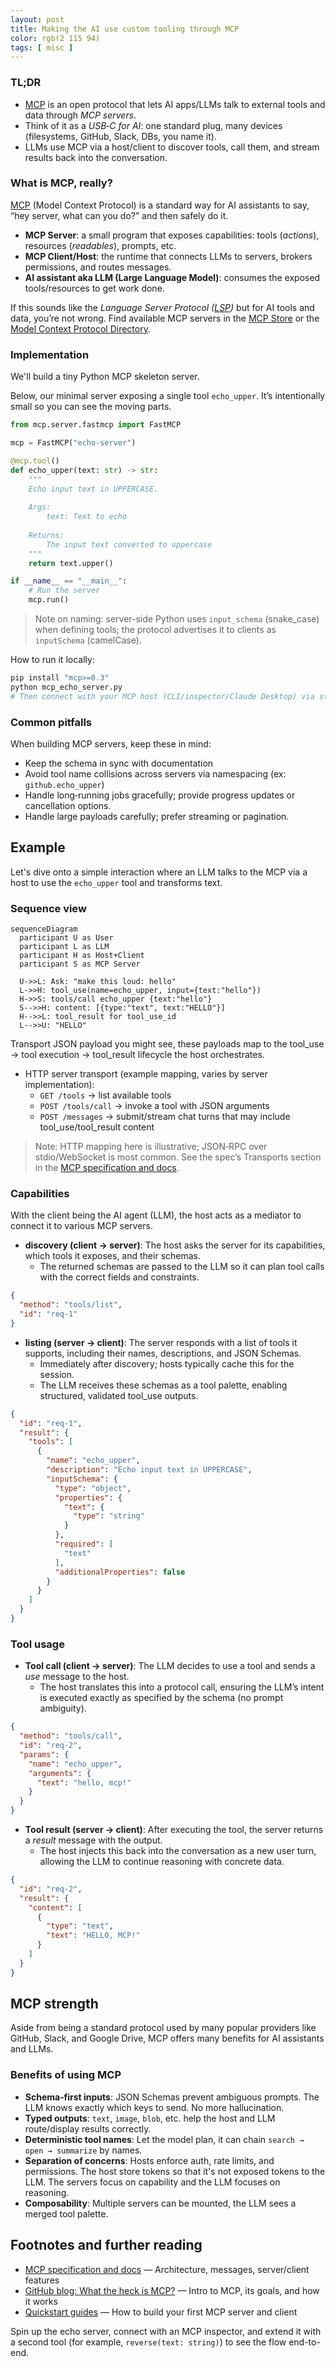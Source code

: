 ```yaml
---
layout: post
title: Making the AI use custom tooling through MCP
color: rgb(2 115 94)
tags: [ misc ]
---
```


### TL;DR

- [MCP][1] is an open protocol that lets AI apps/LLMs talk to external tools and data through _MCP servers_.
- Think of it as a _USB‑C for AI_: one standard plug, many devices (filesystems, GitHub, Slack, DBs, you name it).
- LLMs use MCP via a host/client to discover tools, call them, and stream results back into the conversation.

### What is MCP, really?

[MCP][1] (Model Context Protocol) is a standard way for AI assistants to say,
“hey server, what can you do?” and then safely do it.

- **MCP Server**: a small program that exposes capabilities: tools (_actions_), resources (_readables_), prompts, etc.
- **MCP Client/Host**: the runtime that connects LLMs to servers, brokers permissions, and routes messages.
- **AI assistant aka LLM (Large Language Model)**: consumes the exposed tools/resources to get work done.

If this sounds like the _Language Server Protocol ([LSP][7])_ but for AI tools and data, you’re not wrong.
Find available MCP servers in the [MCP Store][4] or the [Model Context Protocol Directory][5].

### Implementation

We'll build a tiny Python MCP skeleton server.

Below, our minimal server exposing a single tool `echo_upper`.
It’s intentionally small so you can see the moving parts.

```python
from mcp.server.fastmcp import FastMCP

mcp = FastMCP("echo-server")

@mcp.tool()
def echo_upper(text: str) -> str:
    """
    Echo input text in UPPERCASE.
    
    Args:
        text: Text to echo
        
    Returns:
        The input text converted to uppercase
    """
    return text.upper()

if __name__ == "__main__":
    # Run the server
    mcp.run()
```

> Note on naming: server-side Python uses `input_schema` (snake_case) when defining tools;
> the protocol advertises it to clients as `inputSchema` (camelCase).

How to run it locally:

```bash
pip install "mcp>=0.3"
python mcp_echo_server.py
# Then connect with your MCP host (CLI/inspector/Claude Desktop) via stdio
```

### Common pitfalls

When building MCP servers, keep these in mind:
- Keep the schema in sync with documentation
- Avoid tool name collisions across servers via namespacing (ex: `github.echo_upper`)
- Handle long‑running jobs gracefully; provide progress updates or cancellation options.
- Handle large payloads carefully; prefer streaming or pagination.

## Example

Let's dive onto a simple interaction where an LLM talks to the MCP via a host to use the `echo_upper` tool 
and transforms text.

### Sequence view

```mermaid
sequenceDiagram
  participant U as User
  participant L as LLM
  participant H as Host+Client
  participant S as MCP Server

  U->>L: Ask: "make this loud: hello"
  L->>H: tool_use(name=echo_upper, input={text:"hello"})
  H->>S: tools/call echo_upper {text:"hello"}
  S-->>H: content: [{type:"text", text:"HELLO"}]
  H-->>L: tool_result for tool_use_id
  L-->>U: "HELLO"
```

Transport JSON payload you might see,
these payloads map to the tool_use → tool execution → tool_result lifecycle the host orchestrates.

- HTTP server transport (example mapping, varies by server implementation):
    - `GET /tools` → list available tools
    - `POST /tools/call` → invoke a tool with JSON arguments
    - `POST /messages` → submit/stream chat turns that may include tool_use/tool_result content

> Note: HTTP mapping here is illustrative; JSON‑RPC over stdio/WebSocket is most common.
> See the spec’s Transports section in the [MCP specification and docs][1].

### Capabilities

With the client being the AI agent (LLM), the host acts as a mediator to connect it to various MCP servers.

- **discovery (client → server)**: The host asks the server for its capabilities, which tools it exposes, and their
  schemas.
    - The returned schemas are passed to the LLM so it can plan tool calls with the correct
      fields and constraints.

```json
{
  "method": "tools/list",
  "id": "req-1"
}
```

- **listing (server → client)**: The server responds with a list of tools it supports, including their names,
  descriptions, and JSON Schemas.
  - Immediately after discovery; hosts typically cache this for the session. 
  - The LLM receives these schemas as a tool palette, enabling structured, validated
    tool_use outputs. 

```json
{
  "id": "req-1",
  "result": {
    "tools": [
      {
        "name": "echo_upper",
        "description": "Echo input text in UPPERCASE",
        "inputSchema": {
          "type": "object",
          "properties": {
            "text": {
              "type": "string"
            }
          },
          "required": [
            "text"
          ],
          "additionalProperties": false
        }
      }
    ]
  }
}
```

### Tool usage

- **Tool call (client → server)**: The LLM decides to use a tool and sends a _use_ message to the host.
  - The host translates this into a protocol call, ensuring the LLM’s intent is executed exactly as specified by the
    schema (no prompt ambiguity).

```json
{
  "method": "tools/call",
  "id": "req-2",
  "params": {
    "name": "echo_upper",
    "arguments": {
      "text": "hello, mcp!"
    }
  }
}
```

- **Tool result (server → client)**: After executing the tool, the server returns a _result_ message with the output.
  - The host injects this back into the conversation as a new user turn, allowing the LLM to continue reasoning with
    concrete data.

```json
{
  "id": "req-2",
  "result": {
    "content": [
      {
        "type": "text",
        "text": "HELLO, MCP!"
      }
    ]
  }
}
```

## MCP strength 

Aside from being a standard protocol used by many popular providers like GitHub, Slack, and Google Drive, 
MCP offers many benefits for AI assistants and LLMs.

### Benefits of using MCP

- **Schema‑first inputs**: JSON Schemas prevent ambiguous prompts. The LLM knows exactly which keys to send. No more
  hallucination.
- **Typed outputs**: `text`, `image`, `blob`, etc. help the host and LLM route/display results correctly.
- **Deterministic tool names**: Let the model plan, it can chain `search → open → summarize` by names.
- **Separation of concerns**: Hosts enforce auth, rate limits, and permissions. The host store tokens so that it's not exposed tokens to the LLM. 
  The servers focus on capability and the LLM focuses on reasoning.
- **Composability**: Multiple servers can be mounted, the LLM sees a merged tool palette.

## Footnotes and further reading

- [MCP specification and docs][1] — Architecture, messages, server/client features
- [GitHub blog: What the heck is MCP?][6] — Intro to MCP, its goals, and how it works
- [Quickstart guides][3] — How to build your first MCP server and client

Spin up the echo server, connect with an MCP inspector, and extend it with a second tool (for example,
`reverse(text: string)`) to see the flow end-to-end.

[1]: https://modelcontextprotocol.info/
[2]: https://modelcontextprotocol.info/docs/introduction
[3]: https://modelcontextprotocol.info/docs/quickstart
[4]: https://www.mcpstore.org/
[5]: https://model-context-protocol.com/
[6]: https://github.blog/tag/model-context-protocol/
[7]: https://microsoft.github.io/language-server-protocol/